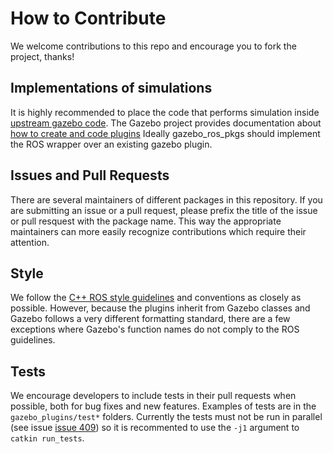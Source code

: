 # How to Contribute

We welcome contributions to this repo and encourage you to fork the project, thanks!

## Implementations of simulations

It is highly recommended to place the code that performs simulation inside
[upstream gazebo code](https://bitbucket.org/osrf/gazebo/). The Gazebo project
provides documentation about [how to create and code
plugins](http://gazebosim.org/tutorials?cat=write_plugin) Ideally
gazebo_ros_pkgs should implement the ROS wrapper over an existing gazebo
plugin.

## Issues and Pull Requests

There are several maintainers of different packages in this repository. If you
are submitting an issue or a pull request, please prefix the title of the issue
or pull resquest with the package name. This way the appropriate maintainers
can more easily recognize contributions which require their attention.

## Style

We follow the [C++ ROS style guidelines](https://docs.ros.org/en/rolling/Contributing/Code-Style-Language-Versions.html#id1) and
conventions as closely as possible. However, because the plugins inherit from Gazebo
classes and Gazebo follows a very different formatting standard, there are a few
exceptions where Gazebo's function names do not comply to the ROS guidelines.

## Tests

We encourage developers to include tests in their pull requests when possible,
both for bug fixes and new features.
Examples of tests are in the `gazebo_plugins/test*` folders.
Currently the tests must not be run in parallel (see issue
[issue 409](https://github.com/ros-simulation/gazebo_ros_pkgs/issues/409))
so it is recommented to use the `-j1` argument to `catkin run_tests`.
